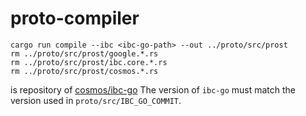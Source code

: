 # proto-compiler

```
cargo run compile --ibc <ibc-go-path> --out ../proto/src/prost
rm ../proto/src/prost/google.*.rs
rm ../proto/src/prost/ibc.core.*.rs
rm ../proto/src/prost/cosmos.*.rs
```

<ibc-go-path> is repository of [cosmos/ibc-go](https://github.com/cosmos/ibc-go)
The version of `ibc-go` must match the version used in `proto/src/IBC_GO_COMMIT`.
